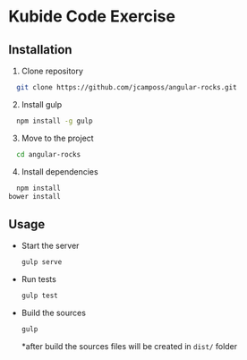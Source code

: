 # Kubide Code Exercise

## Installation
1. Clone repository
  ```bash
    git clone https://github.com/jcamposs/angular-rocks.git
  ```
2. Install gulp
  ```bash
    npm install -g gulp
  ```

3. Move to the project
  ```bash
    cd angular-rocks
  ```

4. Install dependencies
  ```bash
    npm install
  bower install
  ```

## Usage
 * Start the server
   ```bash
   gulp serve
   ```
 * Run tests
    ```bash
    gulp test
    ```
 * Build the sources
    ```bash
    gulp
    ```
    *after build the sources files will be created in ```dist/``` folder
